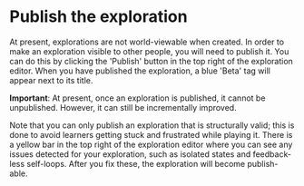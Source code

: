 # Publish the exploration #

At present, explorations are not world-viewable when created. In order to make an exploration visible to other people, you will need to publish it. You can do this by clicking the 'Publish' button in the top right of the exploration editor. When you have published the exploration, a blue 'Beta' tag will appear next to its title.

**Important**: At present, once an exploration is published, it cannot be unpublished. However, it can still be incrementally improved.

Note that you can only publish an exploration that is structurally valid; this is done to avoid learners getting stuck and frustrated while playing it. There is a yellow bar in the top right of the exploration editor where you can see any issues detected for your exploration, such as isolated states and feedback-less self-loops. After you fix these, the exploration will become publish-able.